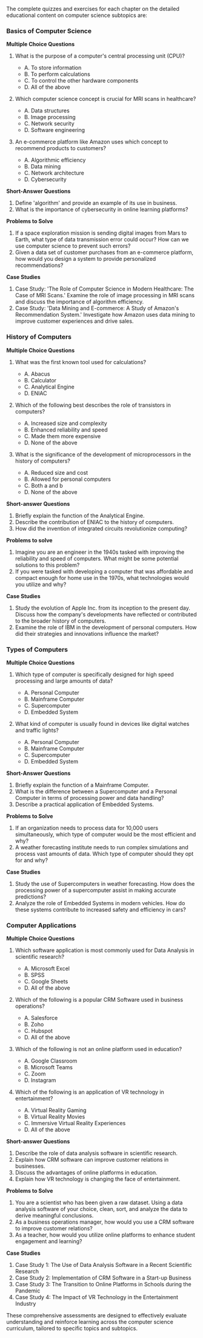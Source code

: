 The complete quizzes and exercises for each chapter on the detailed educational content on computer science subtopics are:

### Basics of Computer Science
**Multiple Choice Questions**
1. What is the purpose of a computer's central processing unit (CPU)?
   - A. To store information
   - B. To perform calculations
   - C. To control the other hardware components
   - D. All of the above

2. Which computer science concept is crucial for MRI scans in healthcare?
   - A. Data structures
   - B. Image processing
   - C. Network security
   - D. Software engineering

3. An e-commerce platform like Amazon uses which concept to recommend products to customers?
   - A. Algorithmic efficiency
   - B. Data mining
   - C. Network architecture
   - D. Cybersecurity

**Short-Answer Questions**
1. Define 'algorithm' and provide an example of its use in business.
2. What is the importance of cybersecurity in online learning platforms?

**Problems to Solve**
1. If a space exploration mission is sending digital images from Mars to Earth, what type of data transmission error could occur? How can we use computer science to prevent such errors?
2. Given a data set of customer purchases from an e-commerce platform, how would you design a system to provide personalized recommendations?

**Case Studies**
1. Case Study: 'The Role of Computer Science in Modern Healthcare: The Case of MRI Scans.' Examine the role of image processing in MRI scans and discuss the importance of algorithm efficiency.
2. Case Study: 'Data Mining and E-commerce: A Study of Amazon's Recommendation System.' Investigate how Amazon uses data mining to improve customer experiences and drive sales.

### History of Computers
**Multiple Choice Questions**
1. What was the first known tool used for calculations?
   - A. Abacus
   - B. Calculator
   - C. Analytical Engine
   - D. ENIAC

2. Which of the following best describes the role of transistors in computers?
   - A. Increased size and complexity
   - B. Enhanced reliability and speed
   - C. Made them more expensive
   - D. None of the above

3. What is the significance of the development of microprocessors in the history of computers?
   - A. Reduced size and cost
   - B. Allowed for personal computers
   - C. Both a and b
   - D. None of the above

**Short-answer Questions**
1. Briefly explain the function of the Analytical Engine.
2. Describe the contribution of ENIAC to the history of computers.
3. How did the invention of integrated circuits revolutionize computing?

**Problems to solve**
1. Imagine you are an engineer in the 1940s tasked with improving the reliability and speed of computers. What might be some potential solutions to this problem?
2. If you were tasked with developing a computer that was affordable and compact enough for home use in the 1970s, what technologies would you utilize and why?

**Case Studies**
1. Study the evolution of Apple Inc. from its inception to the present day. Discuss how the company's developments have reflected or contributed to the broader history of computers.
2. Examine the role of IBM in the development of personal computers. How did their strategies and innovations influence the market?

### Types of Computers
**Multiple Choice Questions**
1. Which type of computer is specifically designed for high speed processing and large amounts of data?
   - A. Personal Computer
   - B. Mainframe Computer
   - C. Supercomputer
   - D. Embedded System

2. What kind of computer is usually found in devices like digital watches and traffic lights?
   - A. Personal Computer
   - B. Mainframe Computer
   - C. Supercomputer
   - D. Embedded System

**Short-Answer Questions**
1. Briefly explain the function of a Mainframe Computer.
2. What is the difference between a Supercomputer and a Personal Computer in terms of processing power and data handling?
3. Describe a practical application of Embedded Systems.

**Problems to Solve**
1. If an organization needs to process data for 10,000 users simultaneously, which type of computer would be the most efficient and why?
2. A weather forecasting institute needs to run complex simulations and process vast amounts of data. Which type of computer should they opt for and why?

**Case Studies**
1. Study the use of Supercomputers in weather forecasting. How does the processing power of a supercomputer assist in making accurate predictions?
2. Analyze the role of Embedded Systems in modern vehicles. How do these systems contribute to increased safety and efficiency in cars?

### Computer Applications
**Multiple Choice Questions**
1. Which software application is most commonly used for Data Analysis in scientific research?
   - A. Microsoft Excel
   - B. SPSS
   - C. Google Sheets
   - D. All of the above

2. Which of the following is a popular CRM Software used in business operations?
   - A. Salesforce
   - B. Zoho
   - C. Hubspot
   - D. All of the above

3. Which of the following is not an online platform used in education?
   - A. Google Classroom
   - B. Microsoft Teams
   - C. Zoom
   - D. Instagram

4. Which of the following is an application of VR technology in entertainment?
   - A. Virtual Reality Gaming
   - B. Virtual Reality Movies
   - C. Immersive Virtual Reality Experiences
   - D. All of the above

**Short-answer Questions**
1. Describe the role of data analysis software in scientific research.
2. Explain how CRM software can improve customer relations in businesses.
3. Discuss the advantages of online platforms in education.
4. Explain how VR technology is changing the face of entertainment.

**Problems to Solve**
1. You are a scientist who has been given a raw dataset. Using a data analysis software of your choice, clean, sort, and analyze the data to derive meaningful conclusions.
2. As a business operations manager, how would you use a CRM software to improve customer relations?
3. As a teacher, how would you utilize online platforms to enhance student engagement and learning?

**Case Studies**
1. Case Study 1: The Use of Data Analysis Software in a Recent Scientific Research
2. Case Study 2: Implementation of CRM Software in a Start-up Business
3. Case Study 3: The Transition to Online Platforms in Schools during the Pandemic
4. Case Study 4: The Impact of VR Technology in the Entertainment Industry

These comprehensive assessments are designed to effectively evaluate understanding and reinforce learning across the computer science curriculum, tailored to specific topics and subtopics.